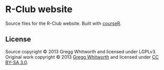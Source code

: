 # R-Club website

Source files for the R-Club website.  Built with [courseR](https://github.com/whitwort/courseR).


## License

Source copyright © 2013 Gregg Whitworth and licensed under LGPLv3.  Original work copyright © 2013 [Gregg Whitworth](http://www.wlu.edu/x23921.xml?InsertFile=x55999) and licensed under [CC BY-SA 3.0](http://creativecommons.org/licenses/by-sa/3.0/).